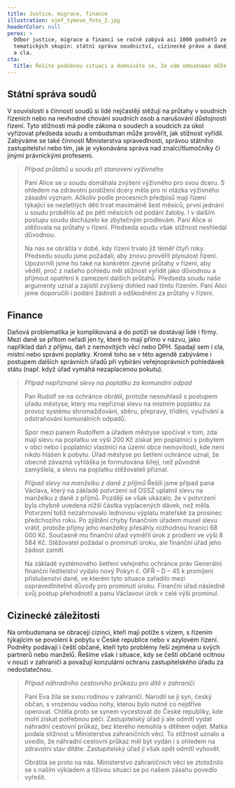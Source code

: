 ```yaml
---
title: Justice, migrace, finance
illustration: ojmf_tymove_foto_2.jpg
headerColor: null
perex: >
  Odbor justice, migrace a financí se ročně zabývá asi 1000 podnětů ze tří
  tematických skupin: státní správa soudnictví, cizinecké právo a daně, poplatky
  a cla.
cta:
  title: Řešíte podobnou situaci a domníváte se, že vám ombudsman může pomoct?
---
```


## Státní správa soudů

V souvislosti s činností soudů si lidé nejčastěji stěžují na průtahy v soudních řízeních nebo na nevhodné chování soudních osob a narušování důstojnosti řízení. Tyto stížnosti má podle zákona o soudech a soudcích za úkol vyřizovat předseda soudu a ombudsman může prověřit, jak stížnost vyřídil. Zabýváme se také činností Ministerstva spravedlnosti, správou státního zastupitelství nebo tím, jak je vykonávána správa nad znalci/tlumočníky či jinými právnickými profesemi.

> _Případ průtahů u soudu při stanovení výživného_
>
> Paní Alice se u soudu domáhala zvýšení výživného pro svou dceru. S ohledem na zdravotní postižení dcery měla pro ni otázka výživného zásadní význam. Ačkoliv podle procesních předpisů mají řízení týkající se nezletilých dětí trvat maximálně šest měsíců, první jednání u soudu proběhlo až po pěti měsících od podání žaloby. I v dalším postupu soudu docházelo ke zbytečným prodlevám. Paní Alice si stěžovala na průtahy v řízení. Předseda soudu však stížnost neshledal důvodnou.
>
> Na nás se obrátila v době, kdy řízení trvalo již téměř čtyři roky. Předsedu soudu jsme požádali, aby znovu prověřil plynulost řízení. Upozornili jsme ho také na konkrétní zjevné průtahy v řízení, aby věděl, proč z našeho pohledu měl stížnost vyřídit jako důvodnou a přijmout opatření k zamezení dalších průtahů. Předseda soudu naše argumenty uznal a zajistil zvýšený dohled nad tímto řízením. Paní Alici jsme doporučili i podání žádosti o odškodnění za průtahy v řízení.

## Finance

Daňová problematika je komplikovaná a do potíží se dostávají lidé i firmy. Mezi daně se přitom neřadí jen ty, které to mají přímo v názvu, jako například daň z příjmu, daň z nemovitých věcí nebo DPH. Spadají sem i cla, místní nebo správní poplatky. Kromě toho se v této agendě zabýváme i postupem dalších správních úřadů při vybírání veřejnoprávních pohledávek státu (např. když úřad vymáhá nezaplacenou pokutu).

> _Případ nepřiznané slevy na poplatku za komunální odpad_
>
> Pan Rudolf se na ochránce obrátil, protože nesouhlasil s postupem úřadu městyse, který mu nepřiznal slevu na místním poplatku za provoz systému shromažďování, sběru, přepravy, třídění, využívání a odstraňování komunálních odpadů.
>
> Spor mezi panem Rudolfem a úřadem městyse spočíval v tom, zda mají slevu na poplatku ve výši 200 Kč získat jen poplatníci s pobytem v obci nebo i poplatníci vlastnící na území obce nemovitosti, kde není nikdo hlášen k pobytu. Úřad městyse po šetření ochránce uznal, že obecně závazná vyhláška je formulována šířeji, než původně zamýšlela, a slevu na poplatku stěžovateli přiznal.

> _Případ slevy na manželku z daně z příjmů_
> Řešili jsme případ pana Václava, který na základě potvrzení od OSSZ uplatnil slevu na manželku z daně z příjmů. Později se však ukázalo, že v potvrzení byla chybně uvedena nižší částka vyplacených dávek, než měla. Potvrzení totiž nezahrnovalo lednovou výplatu mateřské za prosinec předchozího roku. Po zjištění chyby finančním úřadem musel slevu vrátit, protože příjmy jeho manželky přesáhly rozhodnou hranici 68 000 Kč. Současně mu finanční úřad vyměřil úrok z prodlení ve výši 8 584 Kč. Stěžovatel požádal o prominutí úroku, ale finanční úřad jeho žádost zamítl.
>
> Na základě systémového šetření veřejného ochránce práv Generální finanční ředitelství vydalo nový Pokyn č. GFŘ – D – 45 k promíjení příslušenství daně, ve kterém tyto situace zařadilo mezi ospravedlnitelné důvody pro prominutí úroku. Finanční úřad následně svůj postup přehodnotil a panu Václavovi úrok v celé výši prominul.

## Cizinecké záležitosti

Na ombudsmana se obracejí cizinci, kteří mají potíže s vízem, s řízením týkajícím se povolení k pobytu v České republice nebo v azylovém řízení. Podněty podávají i čeští občané, kteří tyto problémy řeší zejména u svých partnerů nebo manželů. Řešíme však i situace, kdy se čeští občané ocitnou v nouzi v zahraničí a považují konzulární ochranu zastupitelského úřadu za nedostatečnou.

> _Případ náhradního cestovního průkazu pro dítě v zahraničí_
>
> Paní Eva žila se svou rodinou v zahraničí. Narodil se jí syn, český občan, s vrozenou vadou nohy, kterou bylo nutné co nejdříve operovat. Chtěla proto se synem vycestovat do České republiky, kde mohl získat potřebnou péči. Zastupitelský úřad jí ale odmítl vydat náhradní cestovní průkaz, bez kterého nemohla s dítětem odjet. Matka podala stížnost u Ministerstva zahraničních věcí. To stížnost uznalo a uvedlo, že náhradní cestovní průkaz měl být vydán i s ohledem na zdravotní stav dítěte. Zastupitelský úřad jí však opět odmítl vyhovět.
>
> Obrátila se proto na nás. Ministerstvo zahraničních věcí se ztotožnilo se s naším výkladem a tíživou situaci se po našem zásahu povedlo vyřešit.
